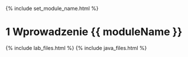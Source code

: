 {% include set_module_name.html %}
# 1 Wprowadzenie {{ moduleName }}
{% include lab_files.html %}
{% include java_files.html %}